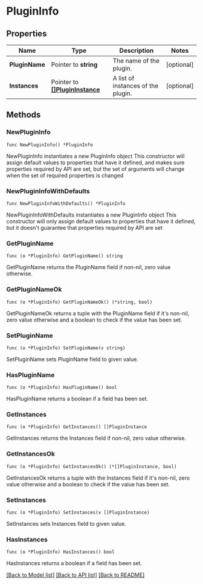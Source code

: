 # PluginInfo

## Properties

Name | Type | Description | Notes
------------ | ------------- | ------------- | -------------
**PluginName** | Pointer to **string** | The name of the plugin. | [optional] 
**Instances** | Pointer to [**[]PluginInstance**](PluginInstance.md) | A list of instances of the plugin. | [optional] 

## Methods

### NewPluginInfo

`func NewPluginInfo() *PluginInfo`

NewPluginInfo instantiates a new PluginInfo object
This constructor will assign default values to properties that have it defined,
and makes sure properties required by API are set, but the set of arguments
will change when the set of required properties is changed

### NewPluginInfoWithDefaults

`func NewPluginInfoWithDefaults() *PluginInfo`

NewPluginInfoWithDefaults instantiates a new PluginInfo object
This constructor will only assign default values to properties that have it defined,
but it doesn't guarantee that properties required by API are set

### GetPluginName

`func (o *PluginInfo) GetPluginName() string`

GetPluginName returns the PluginName field if non-nil, zero value otherwise.

### GetPluginNameOk

`func (o *PluginInfo) GetPluginNameOk() (*string, bool)`

GetPluginNameOk returns a tuple with the PluginName field if it's non-nil, zero value otherwise
and a boolean to check if the value has been set.

### SetPluginName

`func (o *PluginInfo) SetPluginName(v string)`

SetPluginName sets PluginName field to given value.

### HasPluginName

`func (o *PluginInfo) HasPluginName() bool`

HasPluginName returns a boolean if a field has been set.

### GetInstances

`func (o *PluginInfo) GetInstances() []PluginInstance`

GetInstances returns the Instances field if non-nil, zero value otherwise.

### GetInstancesOk

`func (o *PluginInfo) GetInstancesOk() (*[]PluginInstance, bool)`

GetInstancesOk returns a tuple with the Instances field if it's non-nil, zero value otherwise
and a boolean to check if the value has been set.

### SetInstances

`func (o *PluginInfo) SetInstances(v []PluginInstance)`

SetInstances sets Instances field to given value.

### HasInstances

`func (o *PluginInfo) HasInstances() bool`

HasInstances returns a boolean if a field has been set.


[[Back to Model list]](../README.md#documentation-for-models) [[Back to API list]](../README.md#documentation-for-api-endpoints) [[Back to README]](../README.md)


